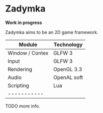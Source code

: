 # Zadymka
**Work in progress**

Zadymka aims to be an 2D game framework.

| Module    	| Technology    |
|-----------	|-------------	|
| Window / Contex|  GLFW 3        |
| Input       | GLFW 3        |
| Rendering 	| OpenGL 3.3  	|
| Audio     	| OpenAL soft 	|
| Scripting 	| Lua         	| 
|-----------  |               |
TODO more info.
